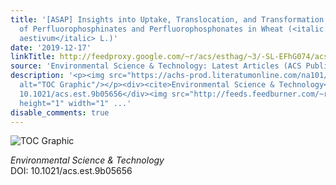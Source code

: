 ```yaml
---
title: '[ASAP] Insights into Uptake, Translocation, and Transformation Mechanisms
  of Perfluorophosphinates and Perfluorophosphonates in Wheat (<italic toggle="yes">Triticum
  aestivum</italic> L.)'
date: '2019-12-17'
linkTitle: http://feedproxy.google.com/~r/acs/esthag/~3/-SL-EFhG074/acs.est.9b05656
source: 'Environmental Science & Technology: Latest Articles (ACS Publications)'
description: '<p><img src="https://achs-prod.literatumonline.com/na101/home/literatum/publisher/achs/journals/content/esthag/0/esthag.ahead-of-print/acs.est.9b05656/20191217/images/medium/es9b05656_0003.gif"
  alt="TOC Graphic"/></p><div><cite>Environmental Science & Technology</cite></div><div>DOI:
  10.1021/acs.est.9b05656</div><img src="http://feeds.feedburner.com/~r/acs/esthag/~4/-SL-EFhG074"
  height="1" width="1" ...'
disable_comments: true
---
```

<p><img src="https://achs-prod.literatumonline.com/na101/home/literatum/publisher/achs/journals/content/esthag/0/esthag.ahead-of-print/acs.est.9b05656/20191217/images/medium/es9b05656_0003.gif" alt="TOC Graphic"/></p><div><cite>Environmental Science & Technology</cite></div><div>DOI: 10.1021/acs.est.9b05656</div><img src="http://feeds.feedburner.com/~r/acs/esthag/~4/-SL-EFhG074" height="1" width="1" ...